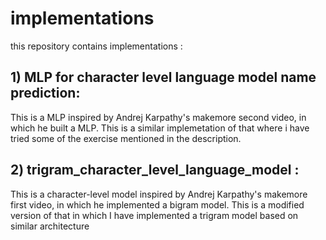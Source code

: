 # implementations
this repository contains implementations :
## 1) MLP for character level language model name prediction:
This is a MLP inspired by Andrej Karpathy's makemore second video, in which he built a MLP. This is a similar implemetation of that where i have tried some of the exercise mentioned in the description.

## 2) trigram_character_level_language_model :
This is a character-level model inspired by Andrej Karpathy's makemore first video, in which he implemented a bigram model. This is a modified version of that in which I have implemented a trigram model based on similar architecture

